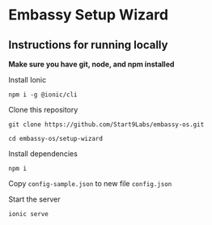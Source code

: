 # Embassy Setup Wizard

## Instructions for running locally

**Make sure you have git, node, and npm installed**

Install Ionic

`npm i -g @ionic/cli`

Clone this repository

`git clone https://github.com/Start9Labs/embassy-os.git`

`cd embassy-os/setup-wizard`

Install dependencies

`npm i`

Copy `config-sample.json` to new file `config.json`

Start the server

`ionic serve`